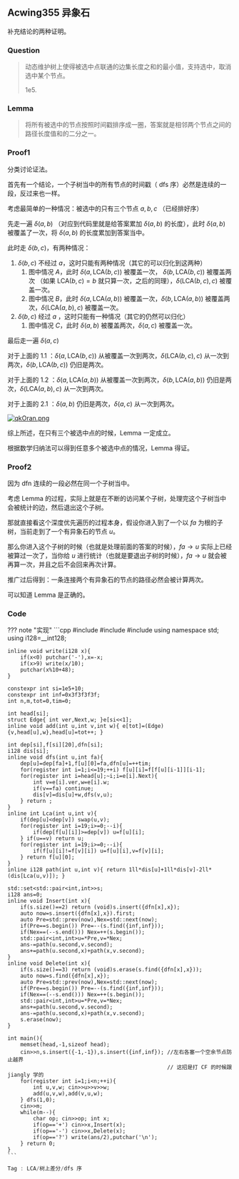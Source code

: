 ## Acwing355 异象石

补充结论的两种证明。

### $\text{Question}$

> 动态维护树上使得被选中点联通的边集长度之和的最小值，支持选中，取消选中某个节点。
>
> 1e5.

### $\text{Lemma}$

> 将所有被选中的节点按照时间戳排序成一圈，答案就是相邻两个节点之间的路径长度值和的二分之一。

### $\text{Proof1}$

分类讨论证法。

首先有一个结论，一个子树当中的所有节点的时间戳（ dfs 序）必然是连续的一段，反过来也一样。

考虑最简单的一种情况：被选中的只有三个节点 $a,b,c$ （已经排好序）

先走一遍 $\delta(a,b)$ （对应到代码里就是给答案累加 $\delta(a,b)$ 的长度），此时 $\delta(a,b)$ 被覆盖了一次，将 $\delta(a,b)$ 的长度累加到答案当中。

此时走 $\delta(b,c)$，有两种情况：

1. $\delta(b,c)$ 不经过 $a$，这时只能有两种情况（其它的可以归化到这两种）
   1. 图中情况 $A$，此时 $\delta(a,\text{LCA}(b,c))$ 被覆盖一次， $\delta(b,\text{LCA}(b,c))$ 被覆盖两次 （如果 $\text{LCA}(b,c)=b$ 就只算一次，之后的同理），$\delta(\text{LCA}(b,c),c)$ 被覆盖一次。
   2. 图中情况 $B$，此时 $\delta(a,\text{LCA}(a,b))$ 被覆盖一次，$\delta(b,\text{LCA}(a,b))$ 被覆盖两次，$\delta(\text{LCA}(a,b),c)$ 被覆盖一次。
2. $\delta(b,c)$ 经过 $a$ ，这时只能有一种情况（其它的仍然可以归化）
   1. 图中情况 $C$，此时 $\delta(a,b)$ 被覆盖两次，$\delta(a,c)$ 被覆盖一次。

最后走一遍 $\delta(a,c)$

对于上面的 1.1 ：$\delta(a,\text{LCA}(b,c))$ 从被覆盖一次到两次，$\delta(\text{LCA}(b,c),c)$ 从一次到两次，$\delta(b,\text{LCA}(b,c))$ 仍旧是两次。

对于上面的 1.2 ：$\delta(a,\text{LCA}(a,b))$ 从被覆盖一次到两次，$\delta(b,\text{LCA}(a,b))$ 仍旧是两次，$\delta(\text{LCA}(a,b),c)$ 从一次到两次。

对于上面的 2.1 ：$\delta(a,b)$ 仍旧是两次，$\delta(a,c)$ 从一次到两次。

[![qkOran.png](https://s1.ax1x.com/2022/03/19/qkOran.png)](https://imgtu.com/i/qkOran)

综上所述，在只有三个被选中点的时候，$\text{Lemma}$ 一定成立。

根据数学归纳法可以得到任意多个被选中点的情况，$\text{Lemma}$ 得证。

### $\text{Proof2}$

因为 dfn 连续的一段必然在同一个子树当中。

考虑 $\text{Lemma}$ 的过程，实际上就是在不断的访问某个子树，处理完这个子树当中会被统计的边，然后退出这个子树。

那就直接看这个深度优先遍历的过程本身，假设你进入到了一个以 $fa$ 为根的子树，当前走到了一个有异象石的节点 $u$。

那么你进入这个子树的时候（也就是处理前面的答案的时候），$fa \to u$ 实际上已经被算过一次了，当你给 $u$ 进行统计（也就是要退出子树的时候），$fa \to u$ 就会被再算一次，并且之后不会回来再次计算。

推广过后得到：一条连接两个有异象石的节点的路径必然会被计算两次。

可以知道 $\text{Lemma}$ 是正确的。

### $\text{Code}$

??? note "实现"
	```cpp
	#include<set>
	#include<cstring>
	#include<iostream>
	using namespace std;
	using i128=__int128;
	
	inline void write(i128 x){
		if(x<0) putchar('-'),x=-x;
		if(x>9) write(x/10);
		putchar(x%10+48);
	}
	
	constexpr int si=1e5+10;
	constexpr int inf=0x3f3f3f3f;
	int n,m,tot=0,tim=0;
	
	int head[si];
	struct Edge{ int ver,Next,w; }e[si<<1];
	inline void add(int u,int v,int w){ e[tot]=(Edge){v,head[u],w},head[u]=tot++; }
	
	int dep[si],f[si][20],dfn[si];
	i128 dis[si];
	inline void dfs(int u,int fa){
		dep[u]=dep[fa]+1,f[u][0]=fa,dfn[u]=++tim;
		for(register int i=1;i<=19;++i) f[u][i]=f[f[u][i-1]][i-1];
		for(register int i=head[u];~i;i=e[i].Next){
			int v=e[i].ver,w=e[i].w;
			if(v==fa) continue;
			dis[v]=dis[u]+w,dfs(v,u);
		} return ;
	}
	inline int Lca(int u,int v){
		if(dep[u]<dep[v]) swap(u,v);
		for(register int i=19;i>=0;--i){
			if(dep[f[u][i]]>=dep[v]) u=f[u][i];
		} if(u==v) return u;
		for(register int i=19;i>=0;--i){
			if(f[u][i]!=f[v][i]) u=f[u][i],v=f[v][i];
		} return f[u][0];
	}
	inline i128 path(int u,int v){ return 1ll*dis[u]+1ll*dis[v]-2ll*(dis[Lca(u,v)]); }
	
	std::set<std::pair<int,int>>s;
	i128 ans=0; 
	inline void Insert(int x){
		if(s.size()==2) return (void)s.insert({dfn[x],x});
		auto now=s.insert({dfn[x],x}).first;
		auto Pre=std::prev(now),Nex=std::next(now);
		if(Pre==s.begin()) Pre=--(s.find({inf,inf}));
		if(Nex==(--s.end())) Nex=++(s.begin());
		std::pair<int,int>u=*Pre,v=*Nex;
		ans-=path(u.second,v.second);
		ans+=path(u.second,x)+path(x,v.second);
	}
	inline void Delete(int x){	
		if(s.size()==3) return (void)s.erase(s.find({dfn[x],x}));
		auto now=s.find({dfn[x],x});
		auto Pre=std::prev(now),Nex=std::next(now);
		if(Pre==s.begin()) Pre=--(s.find({inf,inf}));
		if(Nex==(--s.end())) Nex=++(s.begin());
		std::pair<int,int>u=*Pre,v=*Nex;
		ans+=path(u.second,v.second);
		ans-=path(u.second,x)+path(x,v.second);
		s.erase(now);
	}
	
	int main(){
		memset(head,-1,sizeof head);
		cin>>n,s.insert({-1,-1}),s.insert({inf,inf}); //左右各塞一个空余节点防止越界
	    											  // 这招是打 CF 的时候跟 jiangly 学的
		for(register int i=1;i<n;++i){
			int u,v,w; cin>>u>>v>>w;
			add(u,v,w),add(v,u,w);
		} dfs(1,0);
		cin>>m;
		while(m--){
			char op; cin>>op; int x;
			if(op=='+') cin>>x,Insert(x);
			if(op=='-') cin>>x,Delete(x);
			if(op=='?') write(ans/2),putchar('\n');
		} return 0;
	}
	```

```cpp
Tag : LCA/树上差分/dfs 序
```

